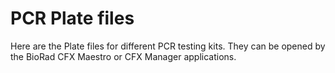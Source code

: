 # PCR Plate files

Here are the Plate files for different PCR testing kits. They can be opened by the BioRad CFX Maestro or CFX Manager applications.
